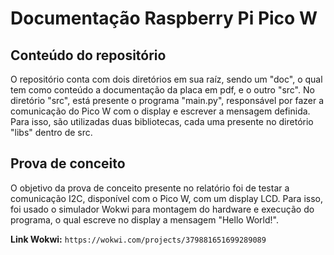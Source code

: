 # Documentação Raspberry Pi Pico W

## Conteúdo do repositório

O repositório conta com dois diretórios em sua raíz, sendo um "doc", o qual tem como conteúdo a documentação da placa em pdf, e o outro "src". 
No diretório "src", está presente o programa "main.py", responsável por fazer a comunicação do Pico W com o display e escrever a mensagem definida. Para isso, são utilizadas duas bibliotecas, cada uma presente no diretório "libs" dentro de src.

## Prova de conceito

O objetivo da prova de conceito presente no relatório foi de testar a comunicação I2C, disponível com o Pico W, com um display LCD. Para isso, foi usado o simulador Wokwi para montagem do hardware e execução do programa, o qual escreve no display a mensagem "Hello World!".

**Link Wokwi:** `https://wokwi.com/projects/379881651699289089`